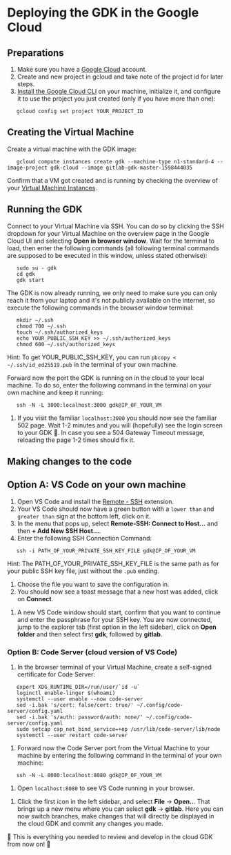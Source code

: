 # Deploying the GDK in the Google Cloud

## Preparations

1. Make sure you have a [Google Cloud](console.cloud.google.com/) account.
1. Create and new project in gcloud and take note of the project id for later steps.
1. [Install the Google Cloud CLI](https://cloud.google.com/sdk/docs/quickstart-macos) on your machine, initialize it, and configure it to use the project you just created (only if you have more than one):

```shell
   gcloud config set project YOUR_PROJECT_ID
```

## Creating the Virtual Machine

Create a virtual machine with the GDK image: 

```shell
   gcloud compute instances create gdk --machine-type n1-standard-4 --image-project gdk-cloud --image gitlab-gdk-master-1598444035
```

Confirm that a VM got created and is running by checking the overview of your [Virtual Machine Instances](https://console.cloud.google.com/compute/instances).

## Running the GDK

Connect to your Virtual Machine via SSH. You can do so by clicking the SSH dropdown for your Virtual Machine on the overview page in the Google Cloud UI and selecting **Open in browser window**. Wait for the terminal to load, then enter the following commands (all following terminal commands are supposed to be executed in this window, unless stated otherwise):

```shell
   sudo su - gdk
   cd gdk
   gdk start
```

The GDK is now already running, we only need to make sure you can only reach it from your laptop and it's not publicly available on the internet, so execute the following commands in the browser window terminal:

```shell
   mkdir ~/.ssh
   chmod 700 ~/.ssh
   touch ~/.ssh/authorized_keys
   echo YOUR_PUBLIC_SSH_KEY >> ~/.ssh/authorized_keys
   chmod 600 ~/.ssh/authorized_keys
```

Hint: To get YOUR_PUBLIC_SSH_KEY, you can run `pbcopy < ~/.ssh/id_ed25519.pub` in the terminal of your own machine.

Forward now the port the GDK is running on in the cloud to your local machine. To do so, enter the following command in the terminal on your own machine and keep it running:

```shell
   ssh -N -L 3000:localhost:3000 gdk@IP_OF_YOUR_VM
```

1. If you visit the familiar `localhost:3000` you should now see the familiar 502 page. Wait 1-2 minutes and you will (hopefully) see the login screen to your GDK 🎉. In case you see a 504 Gateway Timeout message, reloading the page 1-2 times should fix it.

## Making changes to the code 

## Option A: VS Code on your own machine

1. Open VS Code and install the [Remote - SSH](https://marketplace.visualstudio.com/items?itemName=ms-vscode-remote.remote-ssh) extension. 
1. Your VS Code should now have a green button with a `lower than` and `greater than` sign at the bottom left, click on it.
1. In the menu that pops up, select **Remote-SSH: Connect to Host...** and then **+ Add New SSH Host...**.
1. Enter the following SSH Connection Command:

```shell
   ssh -i PATH_OF_YOUR_PRIVATE_SSH_KEY_FILE gdk@IP_OF_YOUR_VM
```

Hint: The PATH_OF_YOUR_PRIVATE_SSH_KEY_FILE is the same path as for your public SSH key file, just without the `.pub` ending.

1. Choose the file you want to save the configuration in.
1. You should now see a toast message that a new host was added, click on **Connect**.
<!-- markdownlint-disable MD044 -->
1. A new VS Code window should start, confirm that you want to continue and enter the passphrase for your SSH key. You are now connected, jump to the explorer tab (first option in the left sidebar), click on **Open folder** and then select first **gdk**, followed by **gitlab**.
<!-- markdownlint-enable MD044 -->

### Option B: Code Server (cloud version of VS Code)

1. In the browser terminal of your Virtual Machine, create a self-signed certificate for Code Server:

```shell
   export XDG_RUNTIME_DIR=/run/user/`id -u`
   loginctl enable-linger $(whoami)
   systemctl --user enable --now code-server
   sed -i.bak 's/cert: false/cert: true/' ~/.config/code-server/config.yaml
   sed -i.bak 's/auth: password/auth: none/' ~/.config/code-server/config.yaml
   sudo setcap cap_net_bind_service=+ep /usr/lib/code-server/lib/node
   systemctl --user restart code-server
```

1. Forward now the Code Server port from the Virtual Machine to your machine by entering the following command in the terminal of your own machine:

```shell
   ssh -N -L 8080:localhost:8080 gdk@IP_OF_YOUR_VM
```

1. Open `localhost:8080` to see VS Code running in your browser.
<!-- markdownlint-disable MD044 -->
1. Click the first icon in the left sidebar, and select **File** -> **Open..**. That brings up a new menu where you can select **gdk** -> **gitlab**. Here you can now switch branches, make changes that will directly be displayed in the cloud GDK and commit any changes you made.
<!-- markdownlint-enable MD044 -->

🎉 This is everything you needed to review and develop in the cloud GDK from now on! 🦊
